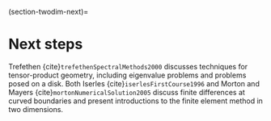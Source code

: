 (section-twodim-next)=
# Next steps

Trefethen {cite}`trefethenSpectralMethods2000` discusses techniques for tensor-product geometry, including eigenvalue problems and problems posed on a disk. Both Iserles {cite}`iserlesFirstCourse1996` and Morton and Mayers {cite}`mortonNumericalSolution2005` discuss finite differences at curved boundaries and present introductions to the finite element method in two dimensions.
